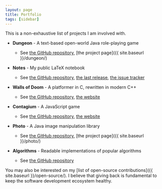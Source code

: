 ```yaml
---
layout: page
title: Portfolio
tags: [sidebar]
---
```


This is a non-exhaustive list of projects I am involved with.

+ **Dungeon** - A text-based open-world Java role-playing game
  + See [the GitHub repository](https://github.com/bernardosulzbach/dungeon/),
    [the project page]({{ site.baseurl }}/dungeon/)

+ **Notes** - My public LaTeX notebook
  + See [the GitHub repository](https://github.com/bernardosulzbach/notes/),
    [the last release](https://github.com/bernardosulzbach/notes/releases/latest/),
    [the issue tracker](https://github.com/bernardosulzbach/notes/issues/)

+ **Walls of Doom** - A platformer in C, rewritten in modern C++
  + See [the GitHub repository](https://github.com/walls-of-doom/walls-of-doom/),
    [the website](https://walls-of-doom.github.io/)

+ **Contagium** - A JavaScript game
  + See [the GitHub repository](https://github.com/contagium/contagium/),
    [the website](http://contagium.github.io/)

+ **Photo** - A Java image manipulation library
  + See [the GitHub repository](https://github.com/bernardosulzbach/photo/),
    [the project page]({{ site.baseurl }}/photo/)

+ **Algorithms** - Readable implementations of popular algorithms
  + See [the GitHub repository](https://github.com/bernardosulzbach/algorithms/)

You may also be interested on my [list of open-source contributions]({{ site.baseurl }}/open-source/).
I believe that giving back is fundamental to keep the software development ecosystem healthy.
